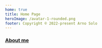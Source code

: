 ```yaml
---
home: true
title: Home Page
heroImage: /avatar-1-rounded.png
footer: Copyright © 2022-present Arno Solo
---
```


### [About me](./about-me.html)
